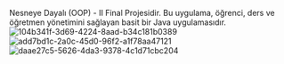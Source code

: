 Nesneye Dayalı (OOP) - II Final Projesidir. 
Bu uygulama, öğrenci, ders ve öğretmen yönetimini sağlayan basit bir Java uygulamasıdır.
![104b341f-3d69-4224-8aad-b34c181b0389](https://github.com/bahaarr58/OgrenciKayit2/assets/121879469/1217163d-58d8-460b-8bb0-a3b546e60533)
![add7bd1c-2a0c-45d0-96f2-a1f78aa47121](https://github.com/bahaarr58/OgrenciKayit2/assets/121879469/b3220b69-f69e-4c65-82fc-49288a56893d)
![daae27c5-5626-4da3-9378-4c1d71cbc204](https://github.com/bahaarr58/OgrenciKayit2/assets/121879469/c7c55aa6-f0f5-4780-bd0d-1afc42973cc0)
